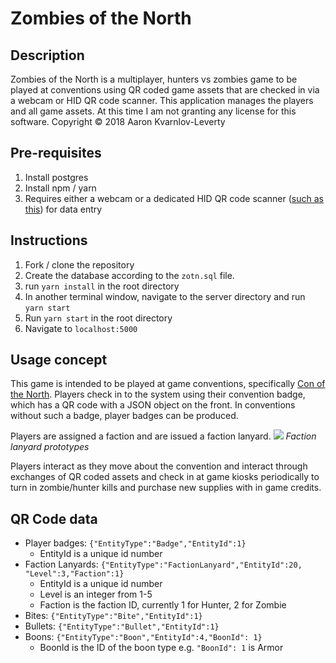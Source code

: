 # Zombies of the North

## Description
Zombies of the North is a multiplayer, hunters vs zombies game to be played at conventions using QR coded game assets that are checked in via a webcam or HID QR code scanner. This application manages the players and all game assets. At this time I am not granting any license for this software. Copyright © 2018 Aaron Kvarnlov-Leverty

## Pre-requisites
1. Install postgres
2. Install npm / yarn
3. Requires either a webcam or a dedicated HID QR code scanner ([such as this](https://www.amazon.com/TEEMI-Automatic-Hands-free-presentation-Supermarket/dp/B073J7HTJR/ref=sr_1_9?ie=UTF8&qid=1525150436&sr=8-9&keywords=teemi%2Bbarcode%2Bscanner&th=1)) for data entry
## Instructions
1. Fork / clone the repository
2. Create the database according to the `zotn.sql` file.
3. run `yarn install` in the root directory
4. In another terminal window, navigate to the server directory and run `yarn start`
5. Run `yarn start` in the root directory
6. Navigate to `localhost:5000`
## Usage concept
This game is intended to be played at game conventions, specifically [Con of the North](http://www.conofthenorth.org/). Players check in to the system using their convention badge, which has a QR code with a JSON object on the front. In conventions without such a badge, player badges can be produced.

Players are assigned a faction and are issued a faction lanyard.
![](https://i.imgur.com/1UWBs1E.jpg)
*Faction lanyard prototypes*

Players interact as they move about the convention and interact through exchanges of QR coded assets and check in at game kiosks periodically to turn in zombie/hunter kills and purchase new supplies with in game credits.

## QR Code data
* Player badges: `{"EntityType":"Badge","EntityId":1}`
    * EntityId is a unique id number
* Faction Lanyards: `{"EntityType":"FactionLanyard","EntityId":20, "Level":3,"Faction":1}`
    * EntityId is a unique id number
    * Level is an integer from 1-5
    * Faction is the faction ID, currently 1 for Hunter, 2 for Zombie
* Bites: `{"EntityType":"Bite","EntityId":1}`
* Bullets: `{"EntityType":"Bullet","EntityId":1}`
* Boons: `{"EntityType":"Boon","EntityId":4,"BoonId": 1}`
    * BoonId is the ID of the boon type e.g. `"BoonId": 1` is Armor
